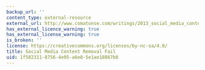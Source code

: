 ```yaml
---
backup_url: ''
content_type: external-resource
external_url: http://www.comatonse.com/writings/2013_social_media_content_removal_fail.html
has_external_licence_warning: true
has_external_license_warning: true
is_broken: ''
license: https://creativecommons.org/licenses/by-nc-sa/4.0/
title: Social Media Content Removal Fail
uid: 1f582311-8756-4e95-a6e8-5e1ae18867b8
---
```

